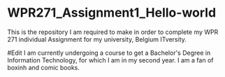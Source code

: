 # WPR271_Assignment1_Hello-world
This is the repository I am required to make in order to complete my WPR 271 individual Assignment for my university, Belgium ITversity.


#Edit
I am currently undergoing a course to get a Bachelor's Degree in Information Technology, for which I am in my second year. I am a fan of boxinh and comic books.
